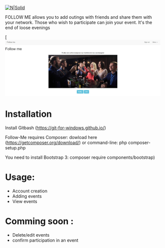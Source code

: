 
[![N|Solid](https://www.followmebiketour.com/wp-content/uploads/2016/12/Follow-Me-Bangkok-bicycle-tours-logo-1.png)](https://www.followmebiketour.com/wp-content/uploads/2016/12/Follow-Me-Bangkok-bicycle-tours-logo-1.png)



FOLLOW ME allows you to add outings with friends and share them with your network. Those who wish to participate can join your event. It's the end of loose evenings

[![N|Solid](https://github.com/KarimZghali/follow-me/blob/master/resources/capt.jpg?raw=true)

# Installation

Install Gitbash (https://git-for-windows.github.io/)

Follow-Me requires Composer: dowload here (https://getcomposer.org/download/) or command-line: php composer-setup.php

You need to install Bootstrap 3: composer require components/bootstrap)

# Usage:

  - Account creation
  - Adding events
  - View events

# Comming soon :

  - Delete/edit events
  - confirm participation in an event


 